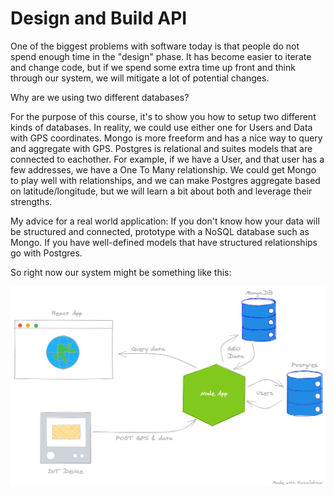 # Design and Build API

One of the biggest problems with software today is that people do not spend enough time in the "design" phase. It has become easier to iterate and change code, but if we spend some extra time up front and think through our system, we will mitigate a lot of potential changes.

Why are we using two different databases?

For the purpose of this course, it's to show you how to setup two different kinds of databases. In reality, we could use either one for Users and Data with GPS coordinates. Mongo is more freeform and has a nice way to query and aggregate with GPS. Postgres is relational and suites models that are connected to eachother. For example, if we have a User, and that user has a few addresses, we have a One To Many relationship. We could get Mongo to play well with relationships, and we can make Postgres aggregate based on latitude/longitude, but we will learn a bit about both and leverage their strengths.

My advice for a real world application: If you don't know how your data will be structured and connected, prototype with a NoSQL database such as Mongo. If you have well-defined models that have structured relationships go with Postgres. 

So right now our system might be something like this:

![System One](../assets/system_one.png)
